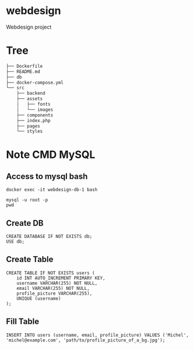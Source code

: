 # webdesign

Webdesign project

# Tree

```sh
├── Dockerfile
├── README.md
├── db
├── docker-compose.yml
└── src
    ├── backend
    ├── assets
    │   ├── fonts
    │   └── images
    ├── components
    ├── index.php
    ├── pages
    └── styles
```

# Note CMD MySQL

## Access to mysql bash

```shell
docker exec -it webdesign-db-1 bash
```

```shell
mysql -u root -p
pwd
```

## Create DB

```shell
CREATE DATABASE IF NOT EXISTS db;
USE db;
```

## Create Table

```shell
CREATE TABLE IF NOT EXISTS users (
    id INT AUTO_INCREMENT PRIMARY KEY,
    username VARCHAR(255) NOT NULL,
    email VARCHAR(255) NOT NULL,
    profile_picture VARCHAR(255),
    UNIQUE (username)
);
```

## Fill Table

```shell
INSERT INTO users (username, email, profile_picture) VALUES ('Michel', 'michel@example.com', 'path/to/profile_picture_of_a_bg.jpg');
```
